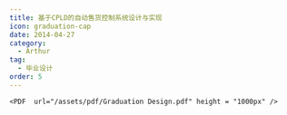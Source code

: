 ```yaml
---
title: 基于CPLD的自动售货控制系统设计与实现
icon: graduation-cap
date: 2014-04-27
category:
  - Arthur
tag:
  - 毕业设计
order: 5
---
```

`<PDF 
url="/assets/pdf/Graduation Design.pdf" height = "1000px"
/>`
